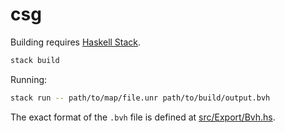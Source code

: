 # csg

Building requires [Haskell Stack](https://docs.haskellstack.org/en/stable/install_and_upgrade/).

```sh
stack build
```

Running:

```sh
stack run -- path/to/map/file.unr path/to/build/output.bvh
```

The exact format of the `.bvh` file is defined at [src/Export/Bvh.hs](src/Export/Bvh.hs).
